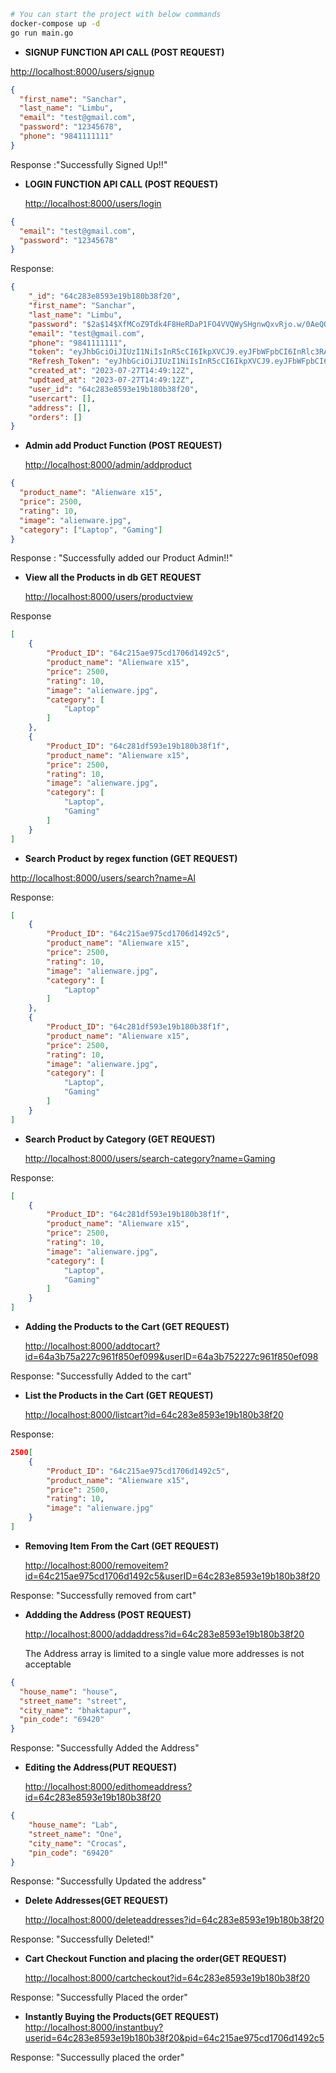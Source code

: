 ```bash
# You can start the project with below commands
docker-compose up -d
go run main.go
```

- **SIGNUP FUNCTION API CALL (POST REQUEST)**

<http://localhost:8000/users/signup>

```json
{
  "first_name": "Sanchar",
  "last_name": "Limbu",
  "email": "test@gmail.com",
  "password": "12345678",
  "phone": "9841111111"
}
```

Response :"Successfully Signed Up!!"

- **LOGIN FUNCTION API CALL (POST REQUEST)**

  <http://localhost:8000/users/login>

```json
{
  "email": "test@gmail.com",
  "password": "12345678"
}
```

Response:

```json
{
    "_id": "64c283e8593e19b180b38f20",
    "first_name": "Sanchar",
    "last_name": "Limbu",
    "password": "$2a$14$XfMCoZ9Tdk4F8HeRDaP1FO4VVQWySHgnwQxvRjo.w/0AeQQ6FD5/y",
    "email": "test@gmail.com",
    "phone": "9841111111",
    "token": "eyJhbGciOiJIUzI1NiIsInR5cCI6IkpXVCJ9.eyJFbWFpbCI6InRlc3RAZ21haWwuY29tIiwiRmlyc3RfTmFtZSI6IlNhbmNoYXIiLCJMYXN0X05hbWUiOiJMaW1idSIsIlVpZCI6IjY0YzI4M2U4NTkzZTE5YjE4MGIzOGYyMCIsImV4cCI6MTY5MDU1NTc1Nn0.TgS9RlTcOmMT-LyPFOqdFswu4fbqkWS3CngVNFmW6sk",
    "Refresh_Token": "eyJhbGciOiJIUzI1NiIsInR5cCI6IkpXVCJ9.eyJFbWFpbCI6IiIsIkZpcnN0X05hbWUiOiIiLCJMYXN0X05hbWUiOiIiLCJVaWQiOiIiLCJleHAiOjE2OTEwNzQxNTZ9.JTJKeD1jNdHBmkeNy778aBqZB8IUzpjoVm0FC2CgSyI",
    "created_at": "2023-07-27T14:49:12Z",
    "updtaed_at": "2023-07-27T14:49:12Z",
    "user_id": "64c283e8593e19b180b38f20",
    "usercart": [],
    "address": [],
    "orders": []
}
```

- **Admin add Product Function (POST REQUEST)**

  <http://localhost:8000/admin/addproduct>

```json
{
  "product_name": "Alienware x15",
  "price": 2500,
  "rating": 10,
  "image": "alienware.jpg",
  "category": ["Laptop", "Gaming"]
}
```

Response : "Successfully added our Product Admin!!"

- **View all the Products in db GET REQUEST**

  <http://localhost:8000/users/productview>

Response

```json
[
    {
        "Product_ID": "64c215ae975cd1706d1492c5",
        "product_name": "Alienware x15",
        "price": 2500,
        "rating": 10,
        "image": "alienware.jpg",
        "category": [
            "Laptop"
        ]
    },
    {
        "Product_ID": "64c281df593e19b180b38f1f",
        "product_name": "Alienware x15",
        "price": 2500,
        "rating": 10,
        "image": "alienware.jpg",
        "category": [
            "Laptop",
            "Gaming"
        ]
    }
]
```

- **Search Product by regex function (GET REQUEST)**

<http://localhost:8000/users/search?name=Al>

Response:

```json
[
    {
        "Product_ID": "64c215ae975cd1706d1492c5",
        "product_name": "Alienware x15",
        "price": 2500,
        "rating": 10,
        "image": "alienware.jpg",
        "category": [
            "Laptop"
        ]
    },
    {
        "Product_ID": "64c281df593e19b180b38f1f",
        "product_name": "Alienware x15",
        "price": 2500,
        "rating": 10,
        "image": "alienware.jpg",
        "category": [
            "Laptop",
            "Gaming"
        ]
    }
]
```

- **Search Product by Category (GET REQUEST)**

  <http://localhost:8000/users/search-category?name=Gaming>

Response:

```json
[
    {
        "Product_ID": "64c281df593e19b180b38f1f",
        "product_name": "Alienware x15",
        "price": 2500,
        "rating": 10,
        "image": "alienware.jpg",
        "category": [
            "Laptop",
            "Gaming"
        ]
    }
]
```

- **Adding the Products to the Cart (GET REQUEST)**

  <http://localhost:8000/addtocart?id=64a3b75a227c961f850ef099&userID=64a3b752227c961f850ef098>

Response: "Successfully Added to the cart"

- **List the Products in the Cart (GET REQUEST)**

  <http://localhost:8000/listcart?id=64c283e8593e19b180b38f20>

Response:

```json
2500[
    {
        "Product_ID": "64c215ae975cd1706d1492c5",
        "product_name": "Alienware x15",
        "price": 2500,
        "rating": 10,
        "image": "alienware.jpg"
    }
]
```

- **Removing Item From the Cart (GET REQUEST)**

  <http://localhost:8000/removeitem?id=64c215ae975cd1706d1492c5&userID=64c283e8593e19b180b38f20>

Response: "Successfully removed from cart"

- **Addding the Address (POST REQUEST)**

  <http://localhost:8000/addaddress?id=64c283e8593e19b180b38f20>

  The Address array is limited to a single value more addresses is not acceptable

```json
{
  "house_name": "house",
  "street_name": "street",
  "city_name": "bhaktapur",
  "pin_code": "69420"
}
```

Response: "Successfully Added the Address"

- **Editing the Address(PUT REQUEST)**

  <http://localhost:8000/edithomeaddress?id=64c283e8593e19b180b38f20>

```json
{
    "house_name": "Lab",
    "street_name": "One",
    "city_name": "Crocas",
    "pin_code": "69420"
}
```

Response: "Successfully Updated the address"

- **Delete Addresses(GET REQUEST)**

  <http://localhost:8000/deleteaddresses?id=64c283e8593e19b180b38f20>

Response: "Successfully Deleted!"

- **Cart Checkout Function and placing the order(GET REQUEST)**

  <http://localhost:8000/cartcheckout?id=64c283e8593e19b180b38f20>

Response: "Successfully Placed the order"

- **Instantly Buying the Products(GET REQUEST)**
  <http://localhost:8000/instantbuy?userid=64c283e8593e19b180b38f20&pid=64c215ae975cd1706d1492c5>

Response: "Successully placed the order"
